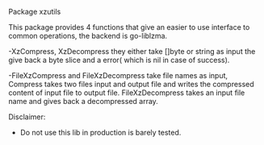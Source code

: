 Package xzutils

This package provides 4 functions that give an easier to use interface to common
operations, the backend is go-liblzma.

-XzCompress, XzDecompress they either take []byte or string as input the give back
 a byte slice and a error( which is nil in case of success).

-FileXzCompress and FileXzDecompress take file names as input, Compress takes two
 files input and output file and writes the compressed content of input file to 
 output file. FileXzDecompress takes an input file name and gives back a decompressed
 array.

Disclaimer:
- Do not use this lib in production is barely tested.



